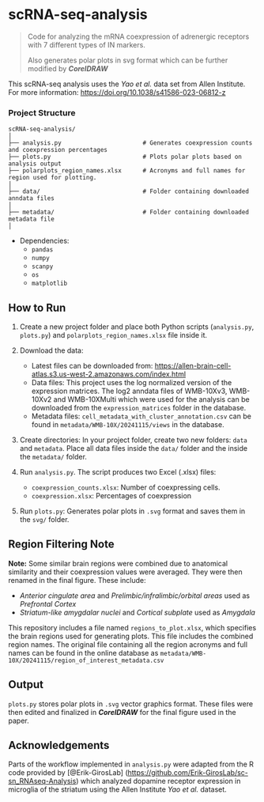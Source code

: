 # scRNA-seq-analysis

> Code for analyzing the mRNA coexpression of adrenergic receptors with 7 different types of IN markers.
> 
>Also generates polar plots in svg format which can be further modified by ***CorelDRAW***

This scRNA-seq analysis uses the _Yao et al._ data set from Allen Institute.  
For more information: https://doi.org/10.1038/s41586-023-06812-z



###  Project Structure
```
scRNA-seq-analysis/
│  
├── analysis.py                       # Generates coexpression counts and coexpression percentages  
├── plots.py                          # Plots polar plots based on analysis output
├── polarplots_region_names.xlsx      # Acronyms and full names for region used for plotting.
│  
├── data/                             # Folder containing downloaded anndata files   
│
├── metadata/                         # Folder containing downloaded metadata file  
│

```

- Dependencies:
  - `pandas`
  - `numpy`
  - `scanpy`
  - `os`
  - `matplotlib`

## How to Run
1. Create a new project folder and place both Python scripts (`analysis.py`, `plots.py`) and `polarplots_region_names.xlsx` file inside it.
2.  Download the data:
    - Latest files can be downloaded from: https://allen-brain-cell-atlas.s3.us-west-2.amazonaws.com/index.html
    - Data files: This project uses the log normalized version of the expression matrices. The log2 anndata files of WMB-10Xv3, WMB-  10Xv2 and WMB-10XMulti which were used for the analysis can be downloaded from the `expression_matrices` folder in the database.
    - Metadata files: `cell_metadata_with_cluster_annotation.csv` can be found in `metadata/WMB-10X/20241115/views` in the database.

4. Create directories: In your project folder, create two new folders: `data` and `metadata`. Place all data files inside the `data/` folder and the inside the `metadata/` folder.
5. Run `analysis.py`. The script produces two Excel (.xlsx) files:
    - `coexpression_counts.xlsx`: Number of coexpressing cells.
    - `coexpression.xlsx`: Percentages of coexpression
6. Run `plots.py`: Generates polar plots in `.svg` format and saves them in the `svg/` folder.

## Region Filtering Note
**Note:** Some similar brain regions were combined due to anatomical similarity and their coexpression values were averaged. They were then renamed in the final figure. These include:

- *Anterior cingulate area* and *Prelimbic/infralimbic/orbital areas* used as *Prefrontal Cortex*
- *Striatum-like amygdalar nuclei* and *Cortical subplate* used as *Amygdala*

This repository includes a file named `regions_to_plot.xlsx`, which specifies the brain regions used for generating plots. This file includes the combined region names. The original file containing all the region acronyms and full names can be found in the online database as `metadata/WMB-10X/20241115/region_of_interest_metadata.csv` 

##  Output
`plots.py` stores polar plots in `.svg` vector graphics format. These files were then edited and finalized in ***CorelDRAW*** for the final figure used in the paper.

## Acknowledgements
Parts of the workflow implemented in `analysis.py` were adapted from the R code provided by [@Erik-GirosLab] (https://github.com/Erik-GirosLab/sc-sn_RNAseq-Analysis) which analyzed dopamine receptor expression in microglia of the striatum using the Allen Institute _Yao et al._ dataset.
